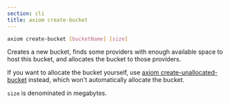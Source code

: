 ```yaml
---
section: cli
title: axiom create-bucket
---
```


```bash
axiom create-bucket [bucketName] [size]
```

Creates a new bucket, finds some providers with enough available space
to host this bucket, and allocates the bucket to those providers.

If you want to allocate the bucket yourself, use [axiom
create-unallocated-bucket](#docs-cli-axiom-create-unallocated-bucket) instead, which won't
automatically allocate the bucket.

`size` is denominated in megabytes.
